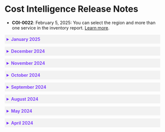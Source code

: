 # Cost Intelligence Release Notes

* **COI-0022**: February 5, 2025: You can select the region and more than one service in the inventory report. [Learn more](cost-intelligence/tutorials/inventory).


 <details style="background:#f2f2f2; padding:6px; margin:10px 0px 0px 0px">
   <summary markdown="span" style="color:#7632FE; font-weight:600">January 2025</summary>

<div style="padding-left:16px">

* **COI-0021**: January 19, 2025: The new Smart Analyzer lets you use NetApp's ChatGPT to gain valuable insights into your chart data. You can use free text and predefined queries. [Learn more](cost-intelligence/tutorials/dashboard/).

* **COI-0020**: January 8, 2025: You can now use out-of-the-box datasets for creating dashboards and charts once certain account types are configured in Cost Intelligence. 

  You can also find information about [Managed Dashboards](cost-intelligence/tutorials/dashboard/?id=managed-dashboards) that are prebuilt dashboards created by Cost Intelligence. When data is available, they enable a quick start in the dashboards, focusing on specific use cases. [Learn more](cost-intelligence/tutorials/dashboard/).

* **COI-0019**: January 5, 2025: Dashboard Forecasting includes confidence upper and lower scores that provide context and indicate the level of confidence in forecasted values. It also supports multiseries line and box charts based on time, enabling more accurate chart predictions. [Learn more](cost-intelligence/tutorials/dashboard/forecasting).

 </div>
 </details>

 <details style="background:#f2f2f2; padding:6px; margin:10px 0px 0px 0px">
   <summary markdown="span" style="color:#7632FE; font-weight:600">December 2024</summary>

<div style="padding-left:16px">

* **COI-0018**: December 29, 2024: Cost Intelligence provides additional cost-related data to key best practice checks. You can see summary and aggregated views at both the check level and assessment level. [Learn more](cost-intelligence/tutorials/best-practice-checks/?id=check-detail-page).

 </div>
 </details>

 <details style="background:#f2f2f2; padding:6px; margin:10px 0px 0px 0px">
   <summary markdown="span" style="color:#7632FE; font-weight:600">November 2024</summary>

<div style="padding-left:16px">

* **COI-0017**: November 18, 2024: Cost Intelligence includes recommendations that identify resources that can be managed and optimized by Spot Ocean. You can click the button to onboard these resources to Ocean. [Learn more](cost-intelligence/tutorials/best-practice-checks/?id=source).

* **COI-0016**: November 5, 2024: You can define asset groups, which allow you to view and manage data with a set of filters that apply to different pages. [Learn more](cost-intelligence/tutorials/dashboard/?id=asset-groups).

 </div>
 </details>

 <details style="background:#f2f2f2; padding:6px; margin:10px 0px 0px 0px">
   <summary markdown="span" style="color:#7632FE; font-weight:600">October 2024</summary>

<div style="padding-left:16px">

* **COI-0015**: October 29, 2024: You can integrate [Databricks](cost-intelligence/tutorials/integrations/databricks), [MongoDB Atlas](cost-intelligence/tutorials/integrations/mongodb), and [OpenAI](cost-intelligence/tutorials/integrations/openai) with Cost Intelligence to collect billable and usage metrics for your organization. [Learn more](cost-intelligence/tutorials/integrations/).

* **COI-0014**: October 17, 2024: You can  allow Ocean to be imported into Cost Intelligence dashboards that is joined with Billing Engine data. [Learn more](cost-intelligence/tutorials/integrations/ocean).

* **COI-0013**: October 16, 2024: You can export the [inventory report](cost-intelligence/tutorials/inventory) and the [best practice checks](cost-intelligence/tutorials/best-practice-checks/) data to a CSV file. 

* **COI-0012**: October 15, 2024: AWS and Azure give recommendations for qualifying accounts, called AWS Trusted Advisor and Azure Advisor. Cost Intelligence automatically pulls in that information to the Best Practice Checks page. You can view the advisor content along with the Cost Intelligence content. This gives you an overall view of how to streamline your cloud resources. [Learn more](cost-intelligence/tutorials/best-practice-checks/).

* **COI-0011**: October 8, 2024: You can integrate [Snowflake](cost-intelligence/tutorials/integrations/snowflake) with Cost Intelligence to collect billable and usage metrics for your organization. [Learn more](cost-intelligence/tutorials/integrations/).

 </div>
 </details>

 <details style="background:#f2f2f2; padding:6px; margin:10px 0px 0px 0px">
   <summary markdown="span" style="color:#7632FE; font-weight:600">September 2024</summary>

<div style="padding-left:16px">

* **COI-0010**: September 29th, 2024: You can use the Workflow Builder to create highly configurable flows within Cost Intelligence Dashboards to generate data-driven alerts and export them in various formats such as PDF and Excel. [Learn more](cost-intelligence/tutorials/workflow-builder/).

* **COI-0009**: September 16, 2024: You can now integrate Splunk with Cost Intelligence to collect billable and usage metrics for your organization. [Learn more](cost-intelligence/tutorials/integrations/splunk).

 </div>
 </details>

 <details style="background:#f2f2f2; padding:6px; margin:10px 0px 0px 0px">
   <summary markdown="span" style="color:#7632FE; font-weight:600">August 2024</summary>

<div style="padding-left:16px">

* **COI-0008**: August 22, 2024: The best practice checks page includes cards for quick filtering of failures by importance or category. Once you’ve identified failures, you can see the remediation steps in Cost Intelligence. [Learn more](cost-intelligence/tutorials/best-practice-checks/).

* **COI-0007**: August 14, 2024: You can integrate [Datadog](cost-intelligence/tutorials/integrations/datadog) and [New Relic](cost-intelligence/tutorials/integrations/new-relic) with Cost Intelligence to collect billable and usage metrics for your organization. [Learn more](cost-intelligence/tutorials/integrations/).

 </div>
 </details>

 <details style="background:#f2f2f2; padding:6px; margin:10px 0px 0px 0px">
   <summary markdown="span" style="color:#7632FE; font-weight:600">May 2024</summary>

<div style="padding-left:16px">

* **COI-0006**: May 7, 2024: You can add multiple subscriptions to Cost Intelligence simultaneously using the Azure CLI onboarding tool. [Learn more](cost-intelligence/get-started/connect-with-azure-cli).

* **COI-0005**:  May 5, 2024: You can enhance user and account management capabilities in the Cost Intelligence console. You can easily manage access and configurations for Spot accounts, enabling streamlined administration and improved visibility into cloud accounts. [Learn more](cost-intelligence/tutorials/administration/).

* **COI-0004**: May 1, 2024: You can connect an existing Spot account to Cost Intelligence for an Azure subscription. [Learn more](cost-intelligence/get-started/connect-azure).

 </div>
 </details>

 <details style="background:#f2f2f2; padding:6px; margin:10px 0px 0px 0px">
   <summary markdown="span" style="color:#7632FE; font-weight:600">April 2024</summary>

<div style="padding-left:16px">

* **COI-0003**: April 24, 2024: You can perform data joins within Cost Intelligence dashboards, which lets you to create a new dataset from multiple sources. The joins can be made with datasets that have at least one column in common. [Learn more](cost-intelligence/tutorials/dashboard/ci-dashbords-data-joins).

* **COI-0002**: April 24, 2024: You can generate derived values within the Cost Intelligence dashboards. Derived values let you to perform calculations and create new columns based on existing data. [Learn more](cost-intelligence/tutorials/dashboard/derived-values).

* **COI-0001**: April 22, 2024: You can view how fees are calculated for usage of Billing Engine and Cost Intelligence. [Learn more](connect-your-cloud-provider/dashboard?id=eco-service-savings-definition).

 </div>
 </details>
